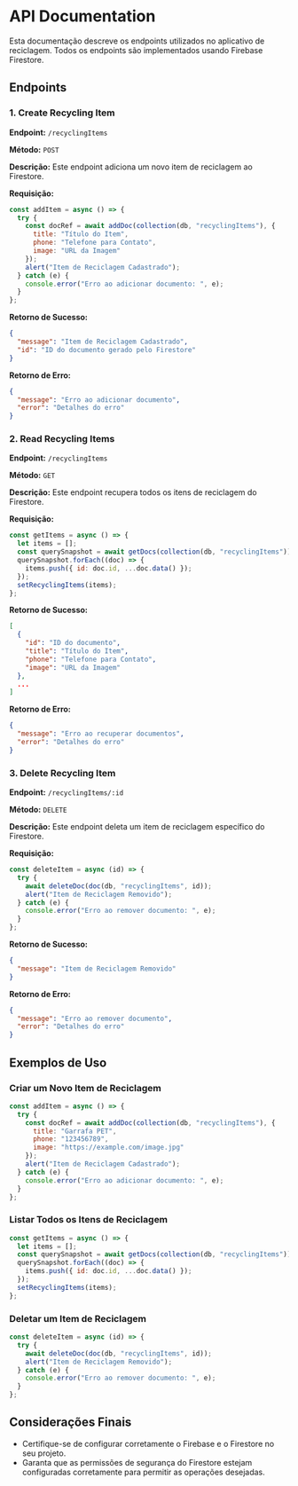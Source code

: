 # API Documentation

Esta documentação descreve os endpoints utilizados no aplicativo de reciclagem. Todos os endpoints são implementados usando Firebase Firestore.

## Endpoints

### 1. Create Recycling Item

**Endpoint:** `/recyclingItems`

**Método:** `POST`

**Descrição:** Este endpoint adiciona um novo item de reciclagem ao Firestore.

**Requisição:**

```javascript
const addItem = async () => {
  try {
    const docRef = await addDoc(collection(db, "recyclingItems"), {
      title: "Título do Item",
      phone: "Telefone para Contato",
      image: "URL da Imagem"
    });
    alert("Item de Reciclagem Cadastrado");
  } catch (e) {
    console.error("Erro ao adicionar documento: ", e);
  }
};
```

**Retorno de Sucesso:**

```json
{
  "message": "Item de Reciclagem Cadastrado",
  "id": "ID do documento gerado pelo Firestore"
}
```

**Retorno de Erro:**

```json
{
  "message": "Erro ao adicionar documento",
  "error": "Detalhes do erro"
}
```

### 2. Read Recycling Items

**Endpoint:** `/recyclingItems`

**Método:** `GET`

**Descrição:** Este endpoint recupera todos os itens de reciclagem do Firestore.

**Requisição:**

```javascript
const getItems = async () => {
  let items = [];
  const querySnapshot = await getDocs(collection(db, "recyclingItems"));
  querySnapshot.forEach((doc) => {
    items.push({ id: doc.id, ...doc.data() });
  });
  setRecyclingItems(items);
};
```

**Retorno de Sucesso:**

```json
[
  {
    "id": "ID do documento",
    "title": "Título do Item",
    "phone": "Telefone para Contato",
    "image": "URL da Imagem"
  },
  ...
]
```

**Retorno de Erro:**

```json
{
  "message": "Erro ao recuperar documentos",
  "error": "Detalhes do erro"
}
```

### 3. Delete Recycling Item

**Endpoint:** `/recyclingItems/:id`

**Método:** `DELETE`

**Descrição:** Este endpoint deleta um item de reciclagem específico do Firestore.

**Requisição:**

```javascript
const deleteItem = async (id) => {
  try {
    await deleteDoc(doc(db, "recyclingItems", id));
    alert("Item de Reciclagem Removido");
  } catch (e) {
    console.error("Erro ao remover documento: ", e);
  }
};
```

**Retorno de Sucesso:**

```json
{
  "message": "Item de Reciclagem Removido"
}
```

**Retorno de Erro:**

```json
{
  "message": "Erro ao remover documento",
  "error": "Detalhes do erro"
}
```

## Exemplos de Uso

### Criar um Novo Item de Reciclagem

```javascript
const addItem = async () => {
  try {
    const docRef = await addDoc(collection(db, "recyclingItems"), {
      title: "Garrafa PET",
      phone: "123456789",
      image: "https://example.com/image.jpg"
    });
    alert("Item de Reciclagem Cadastrado");
  } catch (e) {
    console.error("Erro ao adicionar documento: ", e);
  }
};
```

### Listar Todos os Itens de Reciclagem

```javascript
const getItems = async () => {
  let items = [];
  const querySnapshot = await getDocs(collection(db, "recyclingItems"));
  querySnapshot.forEach((doc) => {
    items.push({ id: doc.id, ...doc.data() });
  });
  setRecyclingItems(items);
};
```

### Deletar um Item de Reciclagem

```javascript
const deleteItem = async (id) => {
  try {
    await deleteDoc(doc(db, "recyclingItems", id));
    alert("Item de Reciclagem Removido");
  } catch (e) {
    console.error("Erro ao remover documento: ", e);
  }
};
```

## Considerações Finais

- Certifique-se de configurar corretamente o Firebase e o Firestore no seu projeto.
- Garanta que as permissões de segurança do Firestore estejam configuradas corretamente para permitir as operações desejadas.

